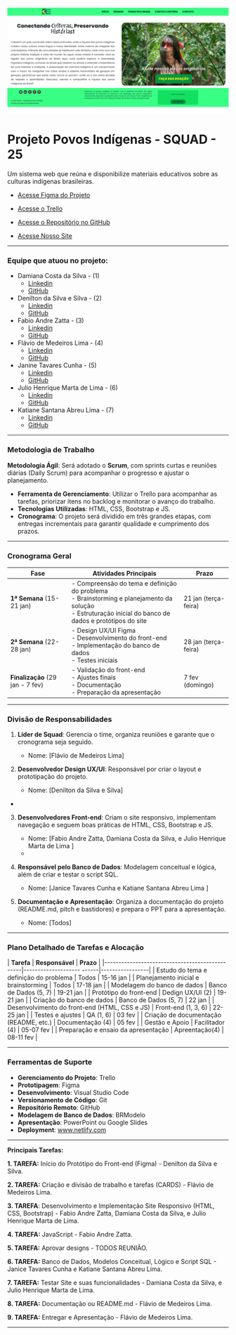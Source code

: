 <div align="center">

![Página Principal](./assets/img/inicio.png)

</div>

# Projeto Povos Indígenas - SQUAD - 25 
Um sistema web que reúna e disponibilize materiais educativos sobre as culturas indígenas brasileiras. 


* [Acesse Figma do Projeto](https://www.figma.com/design/NnnFpDu55KePhhF8xtNL3V/Projeto-Indigena-Squad-25?node-id=0-1&m=dev&t=LG2PovfZJaWiqiSd-1)

* [Acesse o Trello](https://trello.com/b/0PejLped/gestao-de-projetos-squad-25)

* [Acesse o Repositório no GitHub](https://github.com/Flimars/projeto-povos-indigenas)

* [Acesse Nosso Site](https://povosindegenas.netlify.app/)

---

### **Equipe que atuou no projeto**: 
  * Damiana Costa da Silva - (1)
      - [Linkedin]()
      - [GitHub](https://github.com/damiana2703)
  * Denilton da Silva e Silva - (2)
      - [Linkedin](https://www.linkedin.com/in/denilton-d-87835b136/)
      - [GitHub](https://github.com/deniltonz)
  * Fabio Andre Zatta - (3)
      - [Linkedin](https://www.linkedin.com/in/fabiozatta-dweb/)
      - [GitHub](https://github.com/fisiofaz)
  * Flávio de Medeiros Lima - (4)
      - [Linkedin](https://www.linkedin.com/in/flaviotheprogrammer/)
      - [GitHub](https://github.com/Flimars)
  * Janine Tavares Cunha - (5)
      - [Linkedin](https://www.linkedin.com/in/janine-cunha-74b456307/)
      - [GitHub](https://github.com/Janine-Nine)
  * Julio Henrique Marta de Lima - (6)
      - [Linkedin]()
      - [GitHub](https://github.com/MartaCoder)
  * Katiane Santana Abreu Lima - (7)
      - [Linkedin](https://www.linkedin.com/in/katiane-abreu-52139933/)
      - [GitHub](https://github.com/kabreu-rs)
  
  ---

### **Metodologia de Trabalho**  
**Metodologia Ágil**: Será adotado o **Scrum**, com sprints curtas e reuniões diárias (Daily Scrum) para acompanhar o progresso e ajustar o planejamento.  
- **Ferramenta de Gerenciamento**: Utilizar o Trello para acompanhar as tarefas, priorizar itens no backlog e monitorar o avanço do trabalho.  
- **Tecnologias Utilizadas**: HTML, CSS, Bootstrap e JS. 
- **Cronograma**: O projeto será dividido em três grandes etapas, com entregas incrementais para garantir qualidade e cumprimento dos prazos.  

---

### **Cronograma Geral**  

| **Fase**               | **Atividades Principais**                        | **Prazo**         |
|-------------------------|------------------------------------------------|-------------------|
| **1ª Semana** (15-21 jan) | - Compreensão do tema e definição do problema<br>- Brainstorming e planejamento da solução<br>- Estruturação inicial do banco de dados e protótipos do site | 21 jan (terça-feira)  |
| **2ª Semana** (22-28 jan) | - Design UX/UI Figma<br> - Desenvolvimento do front-end<br>- Implementação do banco de dados<br>- Testes iniciais | 28 jan (terça-feira)  |
| **Finalização** (29 jan - 7 fev) | - Validação do front-end<br>- Ajustes finais<br>- Documentação<br>- Preparação da apresentação | 7 fev (domingo)   |

---

### **Divisão de Responsabilidades**  

1. **Líder de Squad**: Gerencia o time, organiza reuniões e garante que o cronograma seja seguido.  
   - Nome: [Flávio de Medeiros Lima]  

2. **Desenvolvedor Design UX/UI**: Responsável por criar o layout e prototipação do projeto.  
   - Nome: [Denilton da Silva e Silva]  
 - 
3. **Desenvolvedores Front-end**: Criam o site responsivo, implementam navegação e seguem boas práticas de HTML, CSS,  Bootstrap e JS.  
   - Nome: [Fabio Andre Zatta, Damiana Costa da Silva, e Julio Henrique Marta de Lima ]  
   - 
4. **Responsável pelo Banco de Dados**: Modelagem conceitual e lógica, além de criar e testar o script SQL.  
   - Nome: [Janice Tavares Cunha e Katiane Santana Abreu Lima ] 

5. **Documentação e Apresentação**: Organiza a documentação do projeto (README.md, pitch e bastidores) e prepara o PPT para a apresentação.  
   - Nome: [Todos]  

---

### **Plano Detalhado de Tarefas e Alocação**  

| **Tarefa**                                     | **Responsável**          | **Prazo**        |
|------------------------------------------------|-------------------- ------|-----------------|
| Estudo do tema e definição do problema         | Todos                    | 15-16 jan        |
| Planejamento inicial e brainstorming           | Todos                    | 17-18 jan        |
| Modelagem do banco de dados                    | Banco de Dados (5, 7)    | 19-21 jan        |
| Protótipo do front-end                         | Dedign UX/UI (2)         | 19-21 jan        |
| Criação do banco de dados                      | Banco de Dados (5, 7)    | 22 jan           |
| Desenvolvimento do front-end (HTML, CSS e JS)  | Front-end (1, 3, 6)      | 22-25 jan        |
| Testes e ajustes                               | QA (1, 6)                | 03 fev           |
| Criação de documentação (README, etc.)         | Documentação (4)         | 05 fev           |
| Gestão e Apoio                                 | Facilitador (4)          | 05-07 fev        |
| Preparação e ensaio da apresentação            | Apreentação(4)           | 08-11 fev        |


---

### **Ferramentas de Suporte** 
 
- **Gerenciamento do Projeto**: Trello  
- **Prototipagem**: Figma 
- **Desenvolvimento**: Visual Studio Code 
- **Versionamento de Código**: Git
- **Repositório Remoto**: GitHub
- **Modelagem de Banco de Dados**: BRModelo  
- **Apresentação**: PowerPoint ou Google Slides
- **Deployment**: www.netlify.com  

---


**Principais Tarefas:**

**1. TAREFA:** Início do Protótipo do Front-end (Figma) - Denilton da Silva e Silva.

**2. TAREFA:** Criação e divisão de trabalho e tarefas (CARDS) - Flávio de Medeiros Lima.

**3. TAREFA**: Desenvolvimento e Implementação Site Responsivo (HTML, CSS, Bootstrap) - Fabio Andre Zatta, Damiana Costa da Silva, e Julio Henrique Marta de Lima.

**4. TAREFA:** JavaScript - Fabio Andre Zatta.

**5. TAREFA:** Aprovar designs - TODOS REUNIÃO.

**6. TAREFA:** Banco de Dados, Modelos Conceitual, Lógico e Script SQL - Janice Tavares Cunha e Katiane Santana Abreu Lima.

**7. TAREFA:** Testar Site e suas funcionalidades - Damiana Costa da Silva, e Julio Henrique Marta de Lima.

**8. TAREFA:** Documentação ou README.md - Flávio de Medeiros Lima.

**9. TAREFA:** Entregar e Apresentação - Flávio de Medeiros Lima.

---
